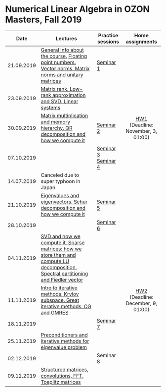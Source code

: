 # Numerical Linear Algebra in OZON Masters, Fall 2019

|Date| Lectures | Practice sessions | Home assignments|
|----|----|----| :----: |
|21.09.2019| [General info about the course.](./lectures/general_info.ipynb) [Floating point numbers. Vector norms. Matrix norms and unitary matrices](./lectures/lecture1/lecture-1.ipynb) | [Seminar 1](./seminars/seminar1/seminar1.ipynb) | |
| 23.09.2019| [Matrix rank. Low-rank approximation and SVD. Linear systems](./lectures/lecture2/lecture2.ipynb) | | |
| 30.09.2019| [Matrix multiplication and memory hierarchy. QR decomposition and how we compute it](./lectures/lecture3/lecture3.ipynb) | [Seminar 2](./seminars/seminar2/seminar2.ipynb) | [HW1](./hw/hw1/hw1.ipynb) (Deadline: November, 3, 01:00) | 
| 07.10.2019 | | [Seminar 3](./seminars/seminar3/seminar3.ipynb) [Seminar 4](./seminars/seminar4/seminar4.ipynb) |
| 14.07.2019 | Canceled due to super typhoon in Japan | | |
| 21.10.2019 | [Eigenvalues and eigenvectors. Schur decomposition and how we compute it](./lectures/lecture4/lecture4.ipynb) | [Seminar 5](./seminars/seminar5/seminar5.ipynb)|
| 28.10.2019 | | [Seminar 6](./seminars/seminar6/seminar6.ipynb) |
| 04.11.2019 | [SVD and how we compute it. Sparse matrices: how we store them and compute LU decomposition. Spectral partitioning and Fiedler vector](./lectures/lecture5/lecture5.ipynb) | | |
| 11.11.2019 | [Intro to iterative methods. Krylov subspace. Great iterative methods: CG and GMRES](./lectures/lecture6/lecture6.ipynb) | | [HW2](./hw/hw2/hw2.ipynb) (Deadline: December, 9, 01:00) | 
| 18.11.2019 | | [Seminar 7](./seminars/seminar7/seminar7.ipynb) | | 
| 25.11.2019 | [Preconditioners and iterative methods for eigenvalue problem](./lectures/lecture7/lecture7.ipynb) | | |
| 02.12.2019 | | Seminar 8 | |
| 09.12.2019 | [Structured matrices, convolutions, FFT, Toeplitz matrices](./lectures/lecture8/lecture-8.ipynb) | | |
